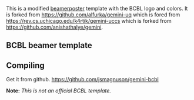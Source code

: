 This is a modified [beamerposter](https://ctan.org/pkg/beamerposter?lang=en) template with the BCBL logo and colors. It is forked from https://github.com/alfurka/gemini-uq which is fored from https://rev.cs.uchicago.edu/k4rtik/gemini-uccs which is forked from https://github.com/anishathalye/gemini. 

## BCBL beamer template

## Compiling

Get it from github. https://github.com/jsmagnuson/gemini-bcbl

**Note:** *This is not an official BCBL template.* 
